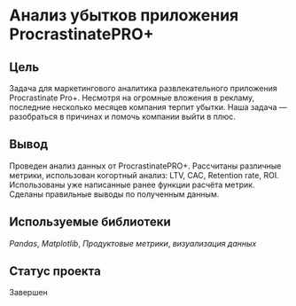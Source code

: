 # Анализ убытков приложения ProcrastinatePRO+

## Цель

Задача для маркетингового аналитика развлекательного приложения Procrastinate Pro+. 
Несмотря на огромные вложения в рекламу, последние несколько месяцев компания терпит убытки.
Наша задача — разобраться в причинах и помочь компании выйти в плюс.

## Вывод

Проведен анализ данных от ProcrastinatePRO+.
Рассчитаны различные метрики, использован когортный анализ:
LTV, CAC, Retention rate, ROI. Использованы уже написанные ранее функции расчёта метрик. Сделаны правильные выводы по полученным данным.

## Используемые библиотеки

 *Pandas*, *Matplotlib*, *Продуктовые метрики*, *визуализация данных*

## Статус проекта

Завершен
